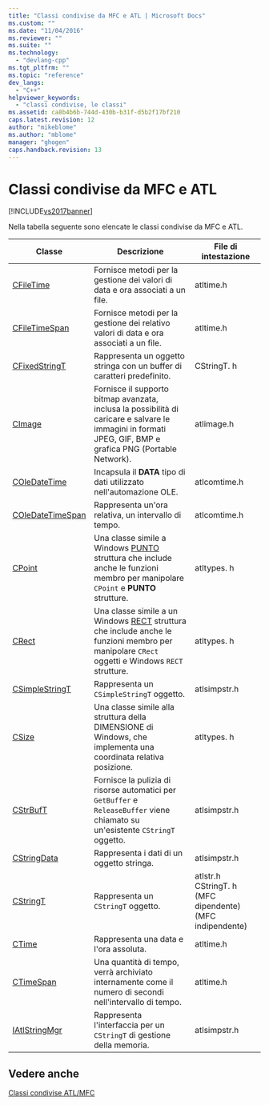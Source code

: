 ```yaml
---
title: "Classi condivise da MFC e ATL | Microsoft Docs"
ms.custom: ""
ms.date: "11/04/2016"
ms.reviewer: ""
ms.suite: ""
ms.technology: 
  - "devlang-cpp"
ms.tgt_pltfrm: ""
ms.topic: "reference"
dev_langs: 
  - "C++"
helpviewer_keywords: 
  - "classi condivise, le classi"
ms.assetid: ca8b4b6b-744d-430b-b31f-d5b2f17bf210
caps.latest.revision: 12
author: "mikeblome"
ms.author: "mblome"
manager: "ghogen"
caps.handback.revision: 13
---
```

# Classi condivise da MFC e ATL
[!INCLUDE[vs2017banner](../../assembler/inline/includes/vs2017banner.md)]

Nella tabella seguente sono elencate le classi condivise da MFC e ATL.  
  
|Classe|Descrizione|File di intestazione|  
|-----------|-----------------|-----------------|  
|[CFileTime](../../atl-mfc-shared/reference/cfiletime-class.md)|Fornisce metodi per la gestione dei valori di data e ora associati a un file.|atltime.h|  
|[CFileTimeSpan](../../atl-mfc-shared/reference/cfiletimespan-class.md)|Fornisce metodi per la gestione dei relativo valori di data e ora associati a un file.|atltime.h|  
|[CFixedStringT](../../atl-mfc-shared/reference/cfixedstringt-class.md)|Rappresenta un oggetto stringa con un buffer di caratteri predefinito.|CStringT. h|  
|[CImage](../../atl-mfc-shared/reference/cimage-class.md)|Fornisce il supporto bitmap avanzata, inclusa la possibilità di caricare e salvare le immagini in formati JPEG, GIF, BMP e grafica PNG (Portable Network).|atlimage.h|  
|[COleDateTime](../../atl-mfc-shared/reference/coledatetime-class.md)|Incapsula il **DATA** tipo di dati utilizzato nell'automazione OLE.|atlcomtime.h|  
|[COleDateTimeSpan](../../atl-mfc-shared/reference/coledatetimespan-class.md)|Rappresenta un'ora relativa, un intervallo di tempo.|atlcomtime.h|  
|[CPoint](../../atl-mfc-shared/reference/cpoint-class.md)|Una classe simile a Windows [PUNTO](../../mfc/reference/point-structure1.md) struttura che include anche le funzioni membro per manipolare `CPoint` e **PUNTO** strutture.|atltypes. h|  
|[CRect](../../atl-mfc-shared/reference/crect-class.md)|Una classe simile a un Windows [RECT](../../mfc/reference/rect-structure1.md) struttura che include anche le funzioni membro per manipolare `CRect` oggetti e Windows `RECT` strutture.|atltypes. h|  
|[CSimpleStringT](../../atl-mfc-shared/reference/csimplestringt-class.md)|Rappresenta un `CSimpleStringT` oggetto.|atlsimpstr.h|  
|[CSize](../../atl-mfc-shared/reference/csize-class.md)|Una classe simile alla struttura della DIMENSIONE di Windows, che implementa una coordinata relativa posizione.|atltypes. h|  
|[CStrBufT](../../atl-mfc-shared/reference/cstrbuft-class.md)|Fornisce la pulizia di risorse automatici per `GetBuffer` e `ReleaseBuffer` viene chiamato su un'esistente `CStringT` oggetto.|atlsimpstr.h|  
|[CStringData](../../atl-mfc-shared/reference/cstringdata-class.md)|Rappresenta i dati di un oggetto stringa.|atlsimpstr.h|  
|[CStringT](../../atl-mfc-shared/reference/cstringt-class.md)|Rappresenta un `CStringT` oggetto.|atlstr.h CStringT. h (MFC dipendente) (MFC indipendente)|  
|[CTime](../../atl-mfc-shared/reference/ctime-class.md)|Rappresenta una data e l'ora assoluta.|atltime.h|  
|[CTimeSpan](../../atl-mfc-shared/reference/ctimespan-class.md)|Una quantità di tempo, verrà archiviato internamente come il numero di secondi nell'intervallo di tempo.|atltime.h|  
|[IAtlStringMgr](../../atl-mfc-shared/reference/iatlstringmgr-class.md)|Rappresenta l'interfaccia per un `CStringT` di gestione della memoria.|atlsimpstr.h|  
  
## <a name="see-also"></a>Vedere anche  
 [Classi condivise ATL/MFC](../../atl-mfc-shared/atl-mfc-shared-classes.md)


